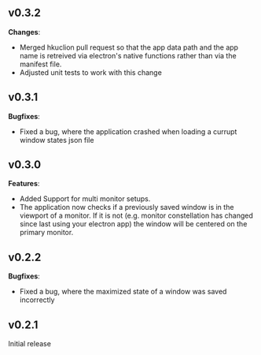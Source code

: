 ## v0.3.2
**Changes**:

- Merged hkuclion pull request so that the app data path and the app name is retreived via electron's native functions rather than via the manifest file.
- Adjusted unit tests to work with this change

## v0.3.1
**Bugfixes**:

- Fixed a bug, where the application crashed when loading a currupt window states json file

## v0.3.0
**Features**:

- Added Support for multi monitor setups.
 - The application now checks if a previously saved window is in the viewport of a monitor. If it is not (e.g. monitor constellation has changed since last using your electron app) the window will be centered on the primary monitor.

## v0.2.2
**Bugfixes**:

- Fixed a bug, where the maximized state of a window was saved incorrectly

## v0.2.1
Initial release
